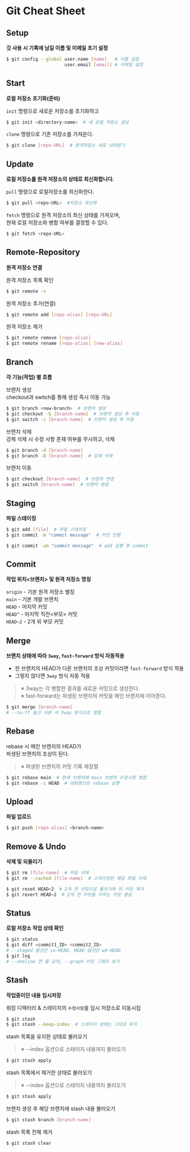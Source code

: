 # **Git Cheat Sheet**
## **Setup**
**깃 사용 시 기록에 남길 이름 및 이메일 초기 설정**
```bash
$ git config --global user.name [name]   # 이름 설정
                      user.email [email] # 이메일 설정
```

## **Start**
**로컬 저장소 초기화(준비)**

`init` 명령으로 새로운 저장소를 초기화하고<br>
```bash
$ git init <directory-name>  # 새 로컬 저장소 생성
```

`clone` 명령으로 기존 저장소를 가져온다.
```bash
$ git clone [repo-URL]  # 원격저장소 새로 내려받기
```

## **Update**
**로컬 저장소를 원격 저장소의 상태로 최신화합니다.**

`pull` 명령으로 로컬저장소를 최신화한다.
```bash
$ git pull <repo-URL>  #저장소 최신화
```

`fetch` 명령으로 원격 저장소의 최신 상태를 가져오며,<br>
현재 로컬 저장소와 병합 여부를 결정할 수 있다.
```bash
$ git fetch <repo-URL>
```

## **Remote-Repository**
**원격 저장소 연결**

원격 저장소 목록 확인
```bash
$ git remote -v
```

원격 저장소 추가(연결)
```bash
$ git remote add [repo-alias] [repo-URL]
```

원격 저장소 제거
```bash
$ git remote remove [repo-alias]
$ git remote rename [repo-alias] [new-alias]
```


## **Branch**
**각 기능(작업) 별 흐름**

브랜치 생성<br>
checkout과 switch를 통해 생성 즉시 이동 가능
```bash
$ git branch <new-branch>  # 브랜치 생성
$ git checkout -b [branch-name]  # 브랜치 생성 후 이동
$ git switch -c [branch-name]  # 브랜치 생성 후 이동
```

브랜치 삭제<br>
강제 삭제 시 수정 사항 존재 여부를 무시하고, 삭제
```bash
$ git branch -d [branch-name]
$ git branch -D [branch-name]  # 강제 삭제
```

브랜치 이동
```bash
$ git checkout [branch-name]  # 브랜치 변경
$ git switch [branch-name]  # 브랜치 변경
```

## **Staging**
**파일 스테이징**
```bash
$ git add [file]  # 파일 스테이징
$ git commit -m "commit message"  # 커밋 진행

$ git commit -am "commit message"  # add 실행 후 commit
```

## **Commit**
**작업 위치<브랜치> 및 원격 저장소 명칭**<br>

`origin` - 기본 원격 저장소 별칭<br>
`main` - 기본 개발 브랜치<br>
`HEAD` - 마지막 커밋<br>
`HEAD^` - 마지막 직전<부모> 커밋<br>
`HEAD~2` - 2개 위 부모 커밋

## **Merge**
**브랜치 상태에 따라 `3way`, `fast-forward` 방식 자동적용**
- 한 브랜치의 HEAD가 다른 브랜치의 조상 커밋이라면 `fast-forward` 방식 적용
- 그렇지 않다면 `3way` 방식 자동 적용
> ※ 3way는 각 병합한 결과를 새로운 커밋으로 생성한다.<br>
> ※ fast-forward는 파생된 브랜치의 커밋을 메인 브랜치에 이어준다.
```bash
$ git merge [branch-name]
# --no-ff 옵션 사용 시 3way 방식으로 병합
```

## **Rebase**
rebase 시 메인 브랜치의 HEAD가<br>
파생된 브랜치의 조상이 된다.
> ※ 파생된 브랜치의 커밋 기록 재정렬

```bash
$ git rebase main  # 현재 브랜치에 main 브랜치 수정사항 병합
$ git rebase -i HEAD  # 대화형으로 rebase 실행
```

## **Upload**
**파일 업로드**
```bash
$ git push [repo-alias] <branch-name>
```

## **Remove & Undo**
**삭제 및 되돌리기**
```bash
$ git rm [file-name]  # 파일 삭제
$ git rm --cached [file-name]  # 스테이징된 해당 파일 삭제

$ git reset HEAD~2  # 2개 전 커밋으로 돌아가며 뒤 커밋 제거
$ git revert HEAD~2  # 2개 전 커밋을 지우는 커밋 생성
```

## **Status**
**로컬 저장소 작업 상태 확인**
```bash
$ git status
$ git diff <commit1_ID> <commit2_ID>
# --staged 옵션은 sa-HEAD, HEAD 옵션은 wd-HEAD
$ git log
# --oneline 한 줄 요약, --graph 커밋 그래프 보기
```

## **Stash**
**작업중이던 내용 임시저장**<br>

워킹 디렉터리 & 스테이지의 `수정사항`을 임시 저장소로 이동시킴
```bash
$ git stash
$ git stash --keep-index  # 스테이지 상태는 그대로 유지
```
stash 목록을 유지한 상태로 불러오기
> ※ --index 옵션으로 스테이지 내용까지 불러오기
```bash
$ git stash apply
```
stash 목록에서 제거한 상태로 불러오기
> ※ --index 옵션으로 스테이지 내용까지 불러오기
```bash
$ git stash apply
```
브랜치 생성 후 해당 브랜치에 stash 내용 불러오기
```bash
$ git stash branch [branch-name]
```
stash 목록 전체 제거
```bash
$ git stash clear
```